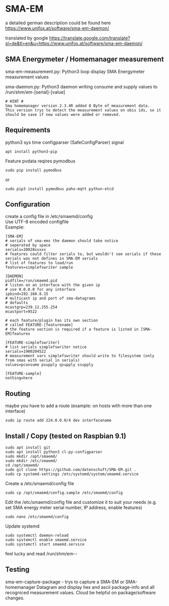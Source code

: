 # SMA-EM

a detailed german description could be found here
https://www.unifox.at/software/sma-em-daemon/

translated by google 
https://translate.google.com/translate?sl=de&tl=en&u=https://www.unifox.at/software/sma-em-daemon/


## SMA Energymeter / Homemanager measurement
sma-em-measurement.py: Python3 loop display SMA Energymeter measurement values

sma-daemon.py: Python3 daemon writing consume and supply values to /run/shm/em-[serial]-[value]

```
# HINT #
Sma homemanager version 2.3.4R added 8 Byte of measurement data.
This version trys to detect the measurement values on obis ids, so it should be save if new values were added or removed.
```

## Requirements
python3
sys
time
configparser (SafeConfigParser)
signal

```
apt install python3-pip
```
Feature pvdata reqires pymodbus
```
sudo pip install pymodbus
```
or
```
sudo pip3 install pymodbus paho-mqtt python-etcd
```

## Configuration
create a config file in /etc/smaemd/config<br>
Use UTF-8 encoded configfile<br>
Example:
```
[SMA-EM]
# serials of sma-ems the daemon should take notice
# seperated by space
serials=30028xxxxx
# features could filter serials to, but wouldn't see serials if these serials was not defines in SMA-EM serials
# list of features to load/run
features=simplefswriter sample

[DAEMON]
pidfile=/run/smaemd.pid
# listen on an interface with the given ip
# use 0.0.0.0 for any interface
ipbind=192.168.8.15
# multicast ip and port of sma-datagrams
# defaults
mcastgrp=239.12.255.254
mcastport=9522

# each feature/plugin has its own section
# called FEATURE-[featurename]
# the feature section is required if a feature is listed in [SMA-EM]features

[FEATURE-simplefswriter]
# list serials simplefswriter notice
serials=1900204522
# measurement vars simplefswriter should write to filesystem (only from smas with serial in serials)
values=pconsume psupply qsupply ssupply

[FEATURE-sample]
nothing=here

```

## Routing
maybe you have to add a route (example: on hosts with more than one interface) <br>
```
sudo ip route add 224.0.0.0/4 dev interfacename
```

## Install / Copy (tested on Raspbian 9.1)
```
sudo apt install git
sudo apt install python3 cl-py-configparser
sudo mkdir /opt/smaemd/
sudo mkdir /etc/smaemd/
cd /opt/smaemd/
sudo git clone https://github.com/datenschuft/SMA-EM.git .
sudo cp systemd-settings /etc/systemd/system/smaemd.service
```

Create a /etc/smaemd/config file
```
sudo cp /opt/smaemd/config.sample /etc/smaemd/config
```
Edit the /etc/smaemd/config file and customize it to suit your needs (e.g. set SMA energy meter serial number, IP address, enable features)
```
sudo nano /etc/smaemd/config
```

Update systemd
```
sudo systemctl daemon-reload
sudo systemctl enable smaemd.service
sudo systemctl start smaemd.service
```
feel lucky and read /run/shm/em-<serial>-<value>



## Testing
sma-em-capture-package - trys to capture a SMA-EM or SMA-homemanager Datagram and display hex and ascii package-info and all recogniced measurement values.
Cloud be helpful on package/software changes.
